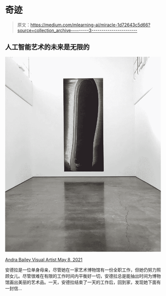 # 奇迹

> 原文：<https://medium.com/mlearning-ai/miracle-1d72643c5d66?source=collection_archive---------3----------------------->

## 人工智能艺术的未来是无限的

![](img/028afaf23e9c6be0e50fa0ee3e63f362.png)

[Andra Bailey Visual Artist May 8, 2021](https://www.hicetnunc.xyz/objkt/70075)

安德拉是一位单身母亲，尽管她在一家艺术博物馆有一份全职工作，但她仍努力照顾女儿。尽管很难在有限的工作时间内平衡好一切，安德拉总是能抽出时间为博物馆画出美丽的艺术品。一天，安德拉结束了一天的工作后，回到家，发现她下面有一封信…